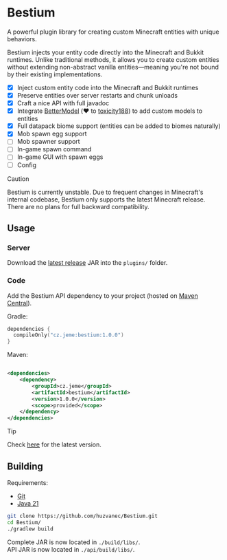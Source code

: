 # Bestium

A powerful plugin library for creating custom Minecraft entities with unique behaviors.

Bestium injects your entity code directly into the Minecraft and Bukkit runtimes. Unlike traditional methods, it allows
you to create custom entities without extending non-abstract vanilla entities—meaning you're not bound by their existing
implementations.

- [x] Inject custom entity code into the Minecraft and Bukkit runtimes
- [x] Preserve entities over server restarts and chunk unloads
- [x] Craft a nice API with full javadoc
- [x] Integrate [BetterModel](https://github.com/toxicity188/BetterModel) (❤️
  to [toxicity188](https://github.com/toxicity188)) to add custom models to entities
- [x] Full datapack biome support (entities can be added to biomes naturally)
- [x] Mob spawn egg support
- [ ] Mob spawner support
- [ ] In-game spawn command
- [ ] In-game GUI with spawn eggs
- [ ] Config

> [!CAUTION]
> Bestium is currently unstable.
> Due to frequent changes in Minecraft's internal codebase, Bestium only supports the latest Minecraft release.
> There are no plans for full backward compatibility.

## Usage

### Server

Download the [latest release](https://github.com/huzvanec/Bestium/releases/latest) JAR into the `plugins/` folder.

### Code

Add the Bestium API dependency to your project (hosted on [Maven Central](https://central.sonatype.com/)).

Gradle:

```kts
dependencies {
  compileOnly("cz.jeme:bestium:1.0.0")
}
```

Maven:

```xml

<dependencies>
    <dependency>
        <groupId>cz.jeme</groupId>
        <artifactId>bestium</artifactId>
        <version>1.0.0</version>
        <scope>provided</scope>
    </dependency>
</dependencies>
```

> [!TIP]
> Check [here](https://central.sonatype.com/artifact/cz.jeme/bestium/versions) for the latest version.

## Building

Requirements:

- [Git](https://git-scm.com/downloads)
- [Java 21](https://www.oracle.com/java/technologies/downloads/#java21)

```bash
git clone https://github.com/huzvanec/Bestium.git
cd Bestium/
./gradlew build
```

Complete JAR is now located in `./build/libs/`.  
API JAR is now located in `./api/build/libs/`.
